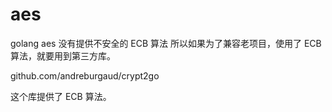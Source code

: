 # aes

golang aes 没有提供不安全的 ECB 算法
所以如果为了兼容老项目，使用了 ECB 算法，就要用到第三方库。

github.com/andreburgaud/crypt2go

这个库提供了 ECB 算法。

